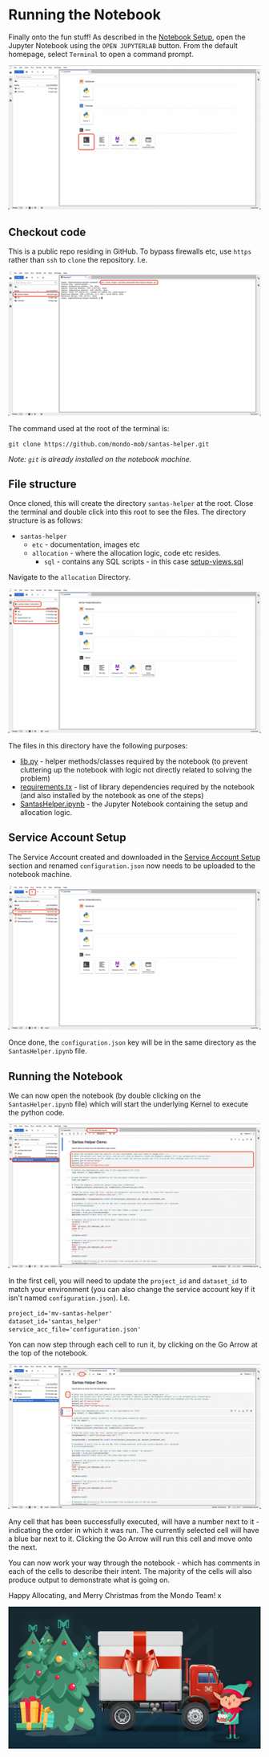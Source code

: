 # Running the Notebook

Finally onto the fun stuff! As described in the [Notebook Setup](notebook-setup.md), open the Jupyter Notebook 
using the `OPEN JUPYTERLAB` button. From the default homepage, select `Terminal` to open a command prompt.

![Open Terminal](images/16-jupyter-startpage.png)

## Checkout code

This is a public repo residing in GitHub. To bypass firewalls etc, use `https` rather than `ssh` to `clone` 
the repository. I.e.

![Open Terminal](images/17-jupyter-clone-repo.png)

The command used at the root of the terminal is:

```
git clone https://github.com/mondo-mob/santas-helper.git
```

*Note: `git` is already installed on the notebook machine.*

## File structure

Once cloned, this will create the directory `santas-helper` at the root. Close the terminal and double click into 
this root to see the files. The directory structure is as follows:

- `santas-helper`
  - `etc` - documentation, images etc
  - `allocation` - where the allocation logic, code etc resides.
    - `sql` - contains any SQL scripts - in this case [setup-views.sql](../../allocation/sql/setup-views.sql)

Navigate to the `allocation` Directory.

![Allocation Directory](images/18-jupyter-allocation-dir.png)

The files in this directory have the following purposes:

- [lib.py](../../allocation/lib.py) - helper methods/classes required by the notebook (to prevent cluttering up the 
  notebook with logic not directly related to solving the problem)
- [requirements.tx](../../allocation/requirements.txt) - list of library dependencies required by the notebook (and 
  also installed by the notebook as one of the steps)
- [SantasHelper.ipynb](../../allocation/SantasHelper.ipynb) - the Jupyter Notebook containing the setup and allocation
  logic.

## Service Account Setup

The Service Account created and downloaded in the [Service Account Setup](service-acc-setup.md) section and renamed 
`configuration.json` now needs to be uploaded to the notebook machine.

![Service Account Upload](images/19-jupyter-upload.png)

Once done, the `configuration.json` key will be in the same directory as the `SantasHelper.ipynb` file.

## Running the Notebook

We can now open the notebook (by double clicking on the `SantasHelper.ipynb` file) which will start the underlying Kernel 
to execute the python code.

![Notebook Variables](images/20-jupyter-open-nb.png)

In the first cell, you will need to update the `project_id` and `dataset_id` to match your environment (you can also 
change the service account key if it isn't named `configuration.json`). I.e.

```
project_id='mv-santas-helper'
dataset_id='santas_helper'
service_acc_file='configuration.json'
```

Yon can now step through each cell to run it, by clicking on the Go Arrow at the top of the notebook.

![Run Notebook](images/21-jupyter-run-nb.png)

Any cell that has been successfully executed, will have a number next to it - indicating the order in which it was 
run. The currently selected cell will have a blue bar next to it. Clicking the Go Arrow will run this cell and move 
onto the next.

You can now work your way through the notebook - which has comments in each of the cells to describe their intent. The 
majority of the cells will also produce output to demonstrate what is going on.

Happy Allocating, and Merry Christmas from the Mondo Team! x

![Mondo Ventures Intro](images/mondo-post-202212-Santas-helper-thats-a-wrap.jpg)



